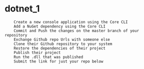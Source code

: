 # dotnet_1
		Create a new console application using the Core CLI
		Add a NuGet dependency using the Core CLI
		Commit and Push the changes on the master branch of your repository
		Exchange Github repo Urls with someone else
		Clone their Github repository to your system
		Restore the dependencies of their project
		Publish their project
		Run the .dll that was published
		Submit the link for just your repo below
